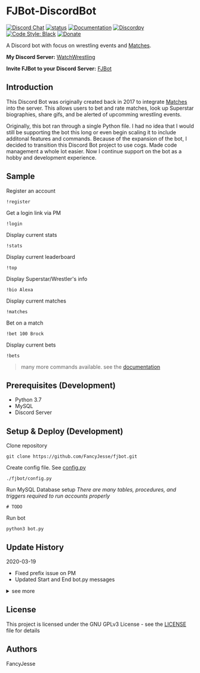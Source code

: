 # FJBot-DiscordBot

[![Discord Chat](https://discordapp.com/api/guilds/361689774723170304/embed.png)](https://discord.gg/Q9mX5hQ/)
[![status](https://img.shields.io/badge/Project%20Status-on--hold-yellow.svg)](#)
[![Documentation](https://readthedocs.org/projects/fjbot/badge/?version=latest)](https://fjbot.readthedocs.io/en/latest/)
[![Discordpy](https://img.shields.io/badge/discord-py-blue.svg)](https://github.com/Rapptz/discord.py)
[![Code Style: Black](https://img.shields.io/badge/code%20style-black-000000.svg)](https://github.com/ambv/black)
[![Donate](https://img.shields.io/badge/Donate-PayPal-green.svg)](https://www.paypal.com/cgi-bin/webscr?cmd=_donations&business=jesus_andrade45%40yahoo%2ecom&lc=US&item_name=GitHub%20Projects&currency_code=USD&bn=PP%2dDonationsBF%3abtn_donateCC_LG%2egif%3aNonHosted)

A Discord bot with focus on wrestling events and  [Matches](https://fancyjesse.com/projects/matches).

**My Discord Server:** [WatchWrestling](https://discord.gg/Q9mX5hQ)

**Invite FJBot to your Discord Server:** [FJBot](https://discordapp.com/oauth2/authorize?&client_id=364938585675137035&scope=bot&permissions=199680)

## Introduction

This Discord Bot was originally created back in 2017 to integrate [Matches](https://fancyjesse.com/projects/matches) into the server. This allows users to bet and rate matches, look up Superstar biographies, share gifs, and be alerted of upcomming wrestling events.

Originally, this bot ran through a single Python file. I had no idea that I would still be supporting the bot this long or even begin scaling it to include additonal features and commands. Because of the expansion of the bot, I decided to transition this Discord Bot project to use cogs. Made code management a whole lot easier.
Now I continue support on the bot as a hobby and development experience.


## Sample

Register an account
```console
!register
```

Get a login link via PM
```console
!login
```

Display current stats
```console
!stats
```

Display current leaderboard
```console
!top
```

Display Superstar/Wrestler's info
```console
!bio Alexa
```

Display current matches
```console
!matches
```

Bet on a match
```console
!bet 100 Brock
```

Display current bets
```console
!bets
```

> many more commands available.
> see the [documentation](https://fjbot.readthedocs.io/en/latest/)

##  Prerequisites (Development)

* Python 3.7
* MySQL
* Discord Server

## Setup & Deploy (Development)

Clone repository
```console
git clone https://github.com/FancyJesse/fjbot.git
```

Create config file. See [config.py](config.py)
```console
./fjbot/config.py
```

Run MySQL Database setup
*There are many tables, procedures, and triggers required to run accounts properly*
```console
# TODO
```

Run bot
```console
python3 bot.py
```


## Update History

2020-03-19
* Fixed prefix issue on PM
* Updated Start and End bot.py messages

<details>
    <summary>see more</summary>

2020-03-12
* Command name changes
* Formatting

2020-03-11
* Docstring and a lot of documentation
* Reconfigured config.py format
* Bug fixes

2020-03-06
* Updated config.py format
* Added option to change command prefix (multi-server support)
* Updated permission checks that required fixed values
* Moved event alerts from matches to scheduler cog
* Started FJBucks cog
* Updated README

2020-03-02
* Number formatting
* README overhaul coming soon

2020-01-17
* Fixed Scheduler COG
* Added support to Royal Rumble entry command

2020-01-06
* Added scheduler cog for routine alerts
* Fixed voice cog permissions for volume
* Updated config file formatting
* Removed weekly alerts from matches cog

2019-10-17
* Added AEW schedule
* Added chatango PM logging/display
* Removed Tweet tasks
* Fixes

2019-05-29
* Added basic logging
* Updated Match short-view text to include titles
* Fixed Mute and Unmute commands

2019-05-21
* Updated Matches command to display short view if too many
* Added current match command

2019-05-19
* Fixed User Register through Chatango
* Organized Chatang cog prints

2019-05-18
* Fixed User Match betting
* Fixed Match team searches

2019-05-17
* Added user register functionality
* Changed Discord message logging to prints (logging later)
* Added cooldown to Open Matches command
* Fixed betting command
* Fixed twitter cog
* Clean up

2019-05-16
* PEP 8 by using [Black](https://github.com/python/black/) - *bye-bye tabs ... :(*
* Code clean-up
* Still to be updated: twitter cog

2019-05-15
* Renamed fjbot.py to bot.py
* Updated admin commands
* Moved base user commands from matches cog to member cog
* Moved config.py to root
* Updated imports of all files
* Added a new error class for future use
* Removed unecessary log messages (moving to logging later)
* Added base royal rumble support
* Updated README structure and setup instructions
* Added 2019.05.14 updates because it mysteriously disappeared
* Still to be updated: twitter cog

2019-05-14
* Added voice cog (based on official example)
* Moved on_member_join to bot.py
* Added user reset password link command
* Updated command names and aliases
* Removed uneeded command based on rewrite

2019-05-13
* Complete rewrite in progress
* Superstar, DiscordUser, ChatangoUser, Match are now classes
* Complete overhaul of Database handling
* Database calls are now handled by the classes
* Updated function checks
* Renamed credentials.py to config.py
* Chatango Bot rewrite
* Update quickembed to support Class structures
* Cleaned up error handling
* Still be updated: twitter cog, voice cog

2019-05-06
* Complete update to comply with discord.py rewrite
* Bot messages are now embeded
* Removed cross-cog dependency
* Added quickembed.py to utils for quick embeded messages
* Commented out Tweepy unsupported calls (Repo does not support new Twitter API)
* Updated voice cog to search YouTube video by title or direct link
* Created a class for: Match, Superstar, Userstats
* Match and User classes can output their info in embed format
* Code cleanup

2019-02-05
* Added Voice cog (plays YouTube audio)
* Role checks are based only on IDs now
* Updated credential sample to include only IDs
* Added function for quick login for registered users
* Added a Discord Channel for Logging
* Added logging calls within project
* Twitter cog updated (functionality limited by latest Twitter API update)
* Updated query calls based on database table updates
* Various new functions added
* Text fixes

2018-10-14
* Added User class
* Updated cogs to use new User class
* Added direct PM to Discord Server owner function
* Updated admin cog checks
* Updated ch library with alterations (bugs found)
* Updated chatango cog to include match listings and betting
* Modifications to dbhandler to explicitly call queries
* Updated credentials to include Discord invite link
* Text fixes

2018-09-06
* Database redesign (to be included in repository)
* Various database optimization within dbhandler
* Created Class module for readability
* Removed \_\_obosolete__ directory
* Updated logging between cogs - all use main fjbot function now
* Added admin commands
* Heavily updated chatango cog
* Updated tweet log within twitter cog to use async functions
* Started progress on twitter cog to accept PMs
* Added additional checks
* Renamed wwe cog to matches
* Bug fixes

2018-06-24
* Updated database reference between cogs
* Added ch.py library used for the chatango.py cog
* Bug fixes

2018-06-10
* Bug fixes with cog communication

2018-06-09
* Transition to cog model

2018-06-08
* Initial introduction to GitHub

</details>

## License

This project is licensed under the GNU GPLv3 License - see the [LICENSE](LICENSE) file for details


## Authors

FancyJesse

